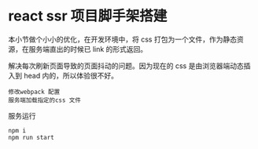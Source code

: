 # react ssr 项目脚手架搭建

本小节做个小小的优化，在开发环境中，将 css 打包为一个文件，作为静态资源，在服务端直出的时候已 link 的形式返回。

解决每次刷新页面导致的页面抖动的问题。因为现在的 css 是由浏览器端动态插入到 head 内的，所以体验很不好。


```
修改webpack 配置
服务端加载指定的css 文件
```


服务运行

```
npm i 
npm run start 
```